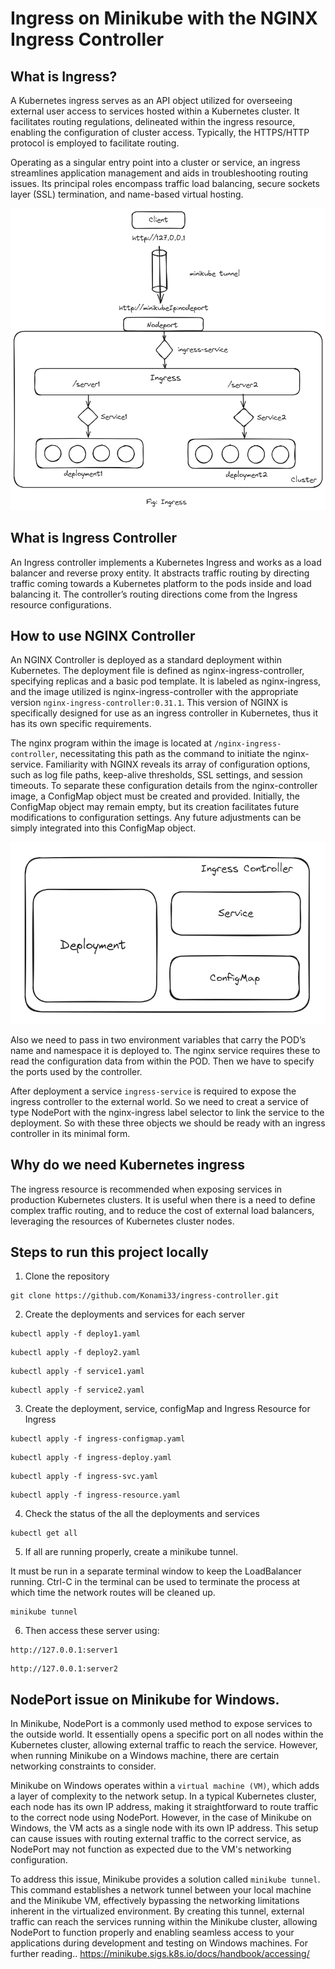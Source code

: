 # Ingress on Minikube with the NGINX Ingress Controller

## What is Ingress?

A Kubernetes ingress serves as an API object utilized for overseeing external user access to services hosted within a Kubernetes cluster. It facilitates routing regulations, delineated within the ingress resource, enabling the configuration of cluster access. Typically, the HTTPS/HTTP protocol is employed to facilitate routing.

Operating as a singular entry point into a cluster or service, an ingress streamlines application management and aids in troubleshooting routing issues. Its principal roles encompass traffic load balancing, secure sockets layer (SSL) termination, and name-based virtual hosting.

![alt text](./images/ingress.png)

## What is Ingress Controller

An Ingress controller implements a Kubernetes Ingress and works as a load balancer and reverse proxy entity. It abstracts traffic routing by directing traffic coming towards a Kubernetes platform to the pods inside and load balancing it. The controller’s routing directions come from the Ingress resource configurations.

## How to use NGINX Controller

An NGINX Controller is deployed as a standard deployment within Kubernetes. The deployment file is defined as nginx-ingress-controller, specifying replicas and a basic pod template. It is labeled as nginx-ingress, and the image utilized is nginx-ingress-controller with the appropriate version `nginx-ingress-controller:0.31.1`. This version of NGINX is specifically designed for use as an ingress controller in Kubernetes, thus it has its own specific requirements.

The nginx program within the image is located at `/nginx-ingress-controller`, necessitating this path as the command to initiate the nginx-service. Familiarity with NGINX reveals its array of configuration options, such as log file paths, keep-alive thresholds, SSL settings, and session timeouts. To separate these configuration details from the nginx-controller image, a ConfigMap object must be created and provided. Initially, the ConfigMap object may remain empty, but its creation facilitates future modifications to configuration settings. Any future adjustments can be simply integrated into this ConfigMap object.

![alt text](./images/image.png)

Also we need to pass in two environment variables that carry the POD’s name and namespace it is deployed to. The nginx service requires these to read the
configuration data from within the POD. Then we have to specify the ports used by the controller.

After deployment a service `ingress-service` is required to expose the ingress controller to the external world. So we need to creat a service of type NodePort with the nginx-ingress label selector to link the service to the deployment. So with these three objects we should be ready with an ingress controller in its minimal form.

## Why do we need Kubernetes ingress

The ingress resource is recommended when exposing services in production Kubernetes clusters. It is useful when there is a need to define complex traffic routing, and to reduce the cost of external load balancers, leveraging the resources of Kubernetes cluster nodes.

## Steps to run this project locally

1. Clone the repository

```
git clone https://github.com/Konami33/ingress-controller.git
```

2. Create the deployments and services for each server

```
kubectl apply -f deploy1.yaml
```
```
kubectl apply -f deploy2.yaml
```
```
kubectl apply -f service1.yaml
```
```
kubectl apply -f service2.yaml
```

3. Create the deployment, service, configMap and Ingress Resource for Ingress

```
kubectl apply -f ingress-configmap.yaml
```
```
kubectl apply -f ingress-deploy.yaml
```
```
kubectl apply -f ingress-svc.yaml
```
```
kubectl apply -f ingress-resource.yaml
```

4. Check the status of the all the deployments and services

```
kubectl get all
```

5. If all are running properly, create a minikube tunnel.

It must be run in a separate terminal window to keep the LoadBalancer running. Ctrl-C in the terminal can be used to terminate the process at which time the network routes will be cleaned up.

```
minikube tunnel
```

6. Then access these server using:
```
http://127.0.0.1:server1
```
```
http://127.0.0.1:server2
```

## NodePort issue on Minikube for Windows.

In Minikube, NodePort is a commonly used method to expose services to the outside world. It essentially opens a specific port on all nodes within the Kubernetes cluster, allowing external traffic to reach the service. However, when running Minikube on a Windows machine, there are certain networking constraints to consider.

Minikube on Windows operates within a `virtual machine (VM)`, which adds a layer of complexity to the network setup. In a typical Kubernetes cluster, each node has its own IP address, making it straightforward to route traffic to the correct node using NodePort. However, in the case of Minikube on Windows, the VM acts as a single node with its own IP address. This setup can cause issues with routing external traffic to the correct service, as NodePort may not function as expected due to the VM's networking configuration.

To address this issue, Minikube provides a solution called `minikube tunnel`. This command establishes a network tunnel between your local machine and the Minikube VM, effectively bypassing the networking limitations inherent in the virtualized environment. By creating this tunnel, external traffic can reach the services running within the Minikube cluster, allowing NodePort to function properly and enabling seamless access to your applications during development and testing on Windows machines. For further reading.. https://minikube.sigs.k8s.io/docs/handbook/accessing/





